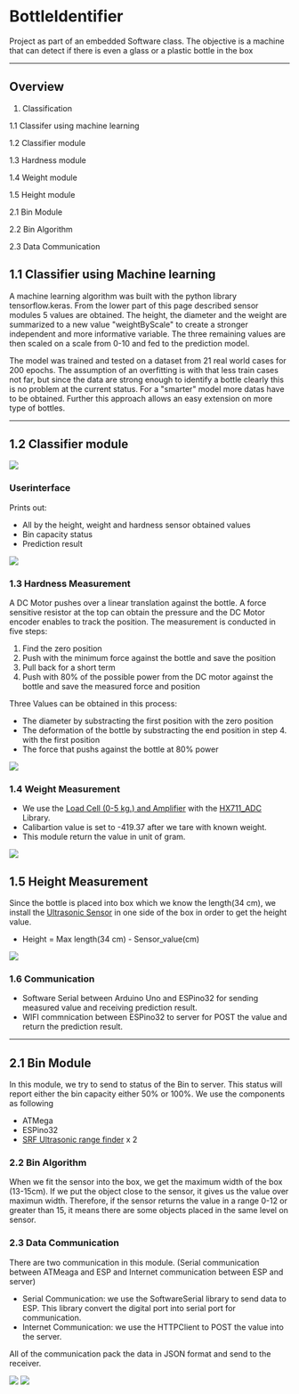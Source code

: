 # BottleIdentifier
Project as part of an embedded Software class. The objective is a machine that can detect if there is even a glass or a plastic bottle in the box

---
## Overview
1. Classification

1.1 Classifer using machine learning

1.2 Classifier module

1.3 Hardness module

1.4 Weight module

1.5 Height module

2.1 Bin Module

2.2 Bin Algorithm

2.3 Data Communication

## 1.1 Classifier using Machine learning

A machine learning algorithm was built with the python library tensorflow.keras. From the lower part of this page described sensor modules 5 values are obtained.
The height, the diameter and the weight are summarized to a new value "weightByScale" to create a stronger independent and more informative variable. The three
remaining values are then scaled on a scale from 0-10 and fed to the prediction model.

The model was trained and tested on a dataset from 21 real world cases for 200 epochs. The assumption of an overfitting is with that less train cases not far, but since the data are strong enough to identify a bottle clearly this is no problem at the current status. For a "smarter" model more datas have to be obtained. 
Further this approach allows an easy extension on more type of bottles.


---

## 1.2 Classifier module
![](pic/classifier.jpg)

### Userinterface 
Prints out:
- All by the height, weight and hardness sensor obtained values
- Bin capacity status
- Prediction result

![](pic/web.png)

### 1.3 Hardness Measurement
A DC Motor pushes over a linear translation against the bottle. A force sensitive resistor at the top can obtain the pressure and
the DC Motor encoder enables to track the position. The measurement is conducted in five steps:
1. Find the zero position
2. Push with the minimum force against the bottle and save the position
3. Pull back for a short term
4. Push with 80% of the possible power from the DC motor against the bottle and save the measured force and position

Three Values can be obtained in this process:
- The diameter by substracting the first position with the zero position
- The deformation of the bottle by substracting the end position in step 4. with the first position
- The force that pushs against the bottle at 80% power
 
![](pic/hardness.jpg)

### 1.4 Weight Measurement
- We use the [Load Cell (0-5 kg.) and Amplifier]() with the [HX711_ADC]() Library. 
- Calibartion value is set to -419.37 after we tare with known weight.
- This module return the value in unit of gram.

![](pic/weight.jpg)

## 1.5 Height Measurement
Since the bottle is placed into box which we know the length(34 cm), we install the [Ultrasonic Sensor]() in one side of the box in order to get the height value. 
- Height = Max length(34 cm) - Sensor_value(cm)

![](pic/height.jpg)

### 1.6 Communication
- Software Serial between Arduino Uno and ESPino32 for sending measured value and receiving prediction result.
- WIFI commnication between ESPino32 to server for POST the value and return the prediction result.

---
## 2.1 Bin Module
In this module, we try to send to status of the Bin to server. This status will report either the bin capacity either 50% or 100%. We use the components as following
- ATMega 
- ESPino32
- [SRF Ultrasonic range finder](https://www.robot-electronics.co.uk/htm/srf10tech.htm) x 2

### 2.2 Bin Algorithm
When we fit the sensor into the box, we get the maximum width of the box (13-15cm). If we put the object close to the sensor, it gives us the value over maximun width. Therefore, if the sensor returns the value in a range 0-12 or greater than 15, it means there are some objects placed in the same level on sensor.

### 2.3 Data Communication
There are two communication in this module. (Serial communication between ATMeaga and ESP and Internet communication between ESP and server)
- Serial Communication: we use the SoftwareSerial library to send data to ESP. This library convert the digital port into serial port for communication.
- Internet Communication: we use the HTTPClient to POST the value into the server.

All of the communication pack the data in JSON format and send to the receiver.

![](pic/bin.jpg)
![](pic/bin2.jpg)
